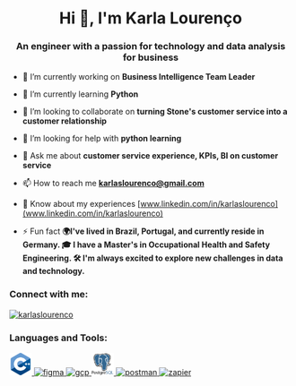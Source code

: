 <h1 align="center">Hi 👋, I'm Karla Lourenço</h1>
<h3 align="center">An engineer with a passion for technology and data analysis for business</h3>

- 🔭 I’m currently working on **Business Intelligence Team Leader**

- 🌱 I’m currently learning **Python**

- 👯 I’m looking to collaborate on **turning Stone's customer service into a customer relationship**

- 🤝 I’m looking for help with **python learning**

- 💬 Ask me about **customer service experience, KPIs, BI on customer service**

- 📫 How to reach me **karlaslourenco@gmail.com**

- 📄 Know about my experiences [www.linkedin.com/in/karlaslourenco](www.linkedin.com/in/karlaslourenco)

- ⚡ Fun fact **🌍I've lived in Brazil, Portugal, and currently reside in Germany. 🎓 I have a Master's in Occupational Health and Safety Engineering. 🛠 I'm always excited to explore new challenges in data and technology.**

<h3 align="left">Connect with me:</h3>
<p align="left">
<a href="https://linkedin.com/in/karlaslourenco" target="blank"><img align="center" src="https://raw.githubusercontent.com/rahuldkjain/github-profile-readme-generator/master/src/images/icons/Social/linked-in-alt.svg" alt="karlaslourenco" height="30" width="40" /></a>
</p>

<h3 align="left">Languages and Tools:</h3>
<p align="left"> <a href="https://www.w3schools.com/cpp/" target="_blank" rel="noreferrer"> <img src="https://raw.githubusercontent.com/devicons/devicon/master/icons/cplusplus/cplusplus-original.svg" alt="cplusplus" width="40" height="40"/> </a> <a href="https://www.figma.com/" target="_blank" rel="noreferrer"> <img src="https://www.vectorlogo.zone/logos/figma/figma-icon.svg" alt="figma" width="40" height="40"/> </a> <a href="https://cloud.google.com" target="_blank" rel="noreferrer"> <img src="https://www.vectorlogo.zone/logos/google_cloud/google_cloud-icon.svg" alt="gcp" width="40" height="40"/> </a> <a href="https://www.postgresql.org" target="_blank" rel="noreferrer"> <img src="https://raw.githubusercontent.com/devicons/devicon/master/icons/postgresql/postgresql-original-wordmark.svg" alt="postgresql" width="40" height="40"/> </a> <a href="https://postman.com" target="_blank" rel="noreferrer"> <img src="https://www.vectorlogo.zone/logos/getpostman/getpostman-icon.svg" alt="postman" width="40" height="40"/> </a> <a href="https://zapier.com" target="_blank" rel="noreferrer"> <img src="https://www.vectorlogo.zone/logos/zapier/zapier-icon.svg" alt="zapier" width="40" height="40"/> </a> </p>

<!--
**Karla-lourenco/Karla-Lourenco** is a ✨ _special_ ✨ repository because its `README.md` (this file) appears on your GitHub profile.

Here are some ideas to get you started:

- 🔭 I’m currently working on ...
- 🌱 I’m currently learning ...
- 👯 I’m looking to collaborate on ...
- 🤔 I’m looking for help with ...
- 💬 Ask me about ...
- 📫 How to reach me: ...
- 😄 Pronouns: ...
- ⚡ Fun fact: ...
-->
